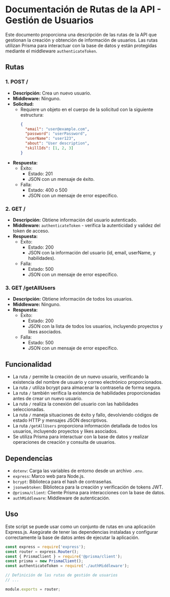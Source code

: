# Documentación de Rutas de la API - Gestión de Usuarios

Este documento proporciona una descripción de las rutas de la API que gestionan la creación y obtención de información de usuarios. Las rutas utilizan Prisma para interactuar con la base de datos y están protegidas mediante el middleware `authenticateToken`.

## Rutas

### 1. POST /

- **Descripción:** Crea un nuevo usuario.
- **Middleware:** Ninguno.
- **Solicitud:**
  - Requiere un objeto en el cuerpo de la solicitud con la siguiente estructura:
    ```json
    {
      "email": "user@example.com",
      "password": "userPassword",
      "userName": "user123",
      "about": "User description",
      "skillIds": [1, 2, 3]
    }
    ```
- **Respuesta:**
  - Éxito:
    - Estado: 201
    - JSON con un mensaje de éxito.
  - Falla:
    - Estado: 400 o 500
    - JSON con un mensaje de error específico.

### 2. GET /

- **Descripción:** Obtiene información del usuario autenticado.
- **Middleware:** `authenticateToken` - verifica la autenticidad y validez del token de acceso.
- **Respuesta:**
  - Éxito:
    - Estado: 200
    - JSON con la información del usuario (id, email, userName, y habilidades).
  - Falla:
    - Estado: 500
    - JSON con un mensaje de error específico.

### 3. GET /getAllUsers

- **Descripción:** Obtiene información de todos los usuarios.
- **Middleware:** Ninguno.
- **Respuesta:**
  - Éxito:
    - Estado: 200
    - JSON con la lista de todos los usuarios, incluyendo proyectos y likes asociados.
  - Falla:
    - Estado: 500
    - JSON con un mensaje de error específico.

## Funcionalidad

- La ruta `/` permite la creación de un nuevo usuario, verificando la existencia del nombre de usuario y correo electrónico proporcionados.
- La ruta `/` utiliza bcrypt para almacenar la contraseña de forma segura.
- La ruta `/` también verifica la existencia de habilidades proporcionadas antes de crear un nuevo usuario.
- La ruta `/` realiza la conexión del usuario con las habilidades seleccionadas.
- La ruta `/` maneja situaciones de éxito y fallo, devolviendo códigos de estado HTTP y mensajes JSON descriptivos.
- La ruta `/getAllUsers` proporciona información detallada de todos los usuarios, incluyendo proyectos y likes asociados.
- Se utiliza Prisma para interactuar con la base de datos y realizar operaciones de creación y consulta de usuarios.

## Dependencias

- `dotenv`: Carga las variables de entorno desde un archivo `.env`.
- `express`: Marco web para Node.js.
- `bcrypt`: Biblioteca para el hash de contraseñas.
- `jsonwebtoken`: Biblioteca para la creación y verificación de tokens JWT.
- `@prisma/client`: Cliente Prisma para interacciones con la base de datos.
- `authMiddleware`: Middleware de autenticación.

## Uso

Este script se puede usar como un conjunto de rutas en una aplicación Express.js. Asegúrate de tener las dependencias instaladas y configurar correctamente la base de datos antes de ejecutar la aplicación.

```javascript
const express = require('express');
const router = express.Router();
const { PrismaClient } = require('@prisma/client');
const prisma = new PrismaClient();
const authenticateToken = require('./authMiddleware');

// Definición de las rutas de gestión de usuarios
// ...

module.exports = router;

